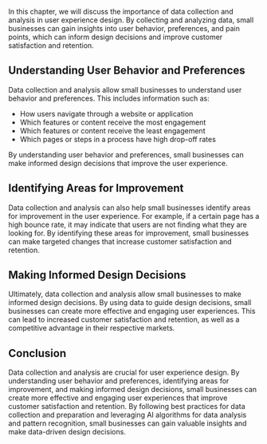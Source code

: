 

In this chapter, we will discuss the importance of data collection and analysis in user experience design. By collecting and analyzing data, small businesses can gain insights into user behavior, preferences, and pain points, which can inform design decisions and improve customer satisfaction and retention.

Understanding User Behavior and Preferences
-------------------------------------------

Data collection and analysis allow small businesses to understand user behavior and preferences. This includes information such as:

* How users navigate through a website or application
* Which features or content receive the most engagement
* Which features or content receive the least engagement
* Which pages or steps in a process have high drop-off rates

By understanding user behavior and preferences, small businesses can make informed design decisions that improve the user experience.

Identifying Areas for Improvement
---------------------------------

Data collection and analysis can also help small businesses identify areas for improvement in the user experience. For example, if a certain page has a high bounce rate, it may indicate that users are not finding what they are looking for. By identifying these areas for improvement, small businesses can make targeted changes that increase customer satisfaction and retention.

Making Informed Design Decisions
--------------------------------

Ultimately, data collection and analysis allow small businesses to make informed design decisions. By using data to guide design decisions, small businesses can create more effective and engaging user experiences. This can lead to increased customer satisfaction and retention, as well as a competitive advantage in their respective markets.

Conclusion
----------

Data collection and analysis are crucial for user experience design. By understanding user behavior and preferences, identifying areas for improvement, and making informed design decisions, small businesses can create more effective and engaging user experiences that improve customer satisfaction and retention. By following best practices for data collection and preparation and leveraging AI algorithms for data analysis and pattern recognition, small businesses can gain valuable insights and make data-driven design decisions.
